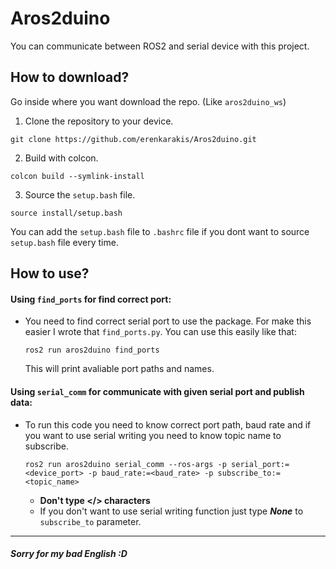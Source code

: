 # Aros2duino
You can communicate between ROS2 and serial device with this project.

## How to download?
Go inside where you want download the repo. (Like `aros2duino_ws`)
1. Clone the repository to your device.
  ```sh-session  
  git clone https://github.com/erenkarakis/Aros2duino.git
  ```
2. Build with colcon.
  ```sh-session
  colcon build --symlink-install
  ```
3. Source the `setup.bash` file.
  ```sh-session
  source install/setup.bash
  ```
You can add the `setup.bash` file to `.bashrc` file if you  dont want to source `setup.bash` file every time.
 ## How to use?
 #### Using `find_ports` for find correct port:
 * You need to find correct serial port to use the package. For make this easier I wrote that `find_ports.py`. You can use this easily like that:
    ```sh-session
    ros2 run aros2duino find_ports
    ```
    This will print avaliable port paths and names.
#### Using `serial_comm` for communicate with given serial port and publish data:
* To run this code you need to know correct port path, baud rate and if you want to use serial writing you need to know topic name to subscribe.
    ```sh-session
    ros2 run aros2duino serial_comm --ros-args -p serial_port:=<device_port> -p baud_rate:=<baud_rate> -p subscribe_to:=<topic_name>
    ```
    * **Don't type </> characters**
    * If you don't want to use serial writing function just type ***None*** to `subscribe_to` parameter.
---

##### *Sorry for my bad English :D*
